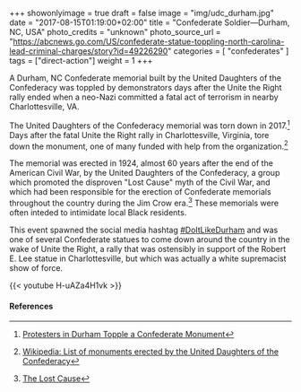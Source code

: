 +++
showonlyimage = true
draft = false
image = "img/udc_durham.jpg"
date = "2017-08-15T01:19:00+02:00"
title = "Confederate Soldier—Durham, NC, USA"
photo_credits = "unknown"
photo_source_url = "https://abcnews.go.com/US/confederate-statue-toppling-north-carolina-lead-criminal-charges/story?id=49226290"
categories = [ "confederates" ]
tags = ["direct-action"]
weight = 1
+++

A Durham, NC Confederate memorial built by the United Daughters of the Confederacy was toppled by demonstrators days after the Unite the Right rally ended when a neo-Nazi committed a fatal act of terrorism in nearby Charlottesville, VA.

<!--more-->

The United Daughters of the Confederacy memorial was torn down in 2017.[^1] Days after the fatal Unite the Right rally in Charlottesville, Virginia, tore down the monument, one of many funded with help from the organization.[^2]

The memorial was erected in 1924, almost 60 years after the end of the American Civil War, by the United Daughters of the Confederacy, a group which promoted the disproven "Lost Cause" myth of the Civil War, and which had been responsible for the erection of Confederate memorials throughout the country during the Jim Crow era.[^3] These memorials were often inteded to intimidate local Black residents.

This event spawned the social media hashtag [#DoItLikeDurham](https://doitlikedurham.org/) and was one of several Confederate statues to come down around the country in the wake of Unite the Right, a rally that was ostensibly in support of the Robert E. Lee statue in Charlottesville, but which was actually a white supremacist show of force.

{{< youtube H-uAZa4H1vk >}}
<br>

#### References

[^1]: [Protesters in Durham Topple a Confederate Monument](https://www.nytimes.com/2017/08/14/us/protesters-in-durham-topple-a-confederate-monument.html)

[^2]: [Wikipedia: List of monuments erected by the United Daughters of the Confederacy](https://en.wikipedia.org/wiki/List_of_monuments_erected_by_the_United_Daughters_of_the_Confederacy)

[^3]: [The Lost Cause](https://www.encyclopediavirginia.org/Lost_Cause_The)